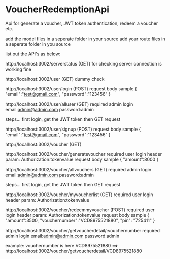 # VoucherRedemptionApi
Api for generate a voucher, JWT token authentication, redeem a voucher etc.


add the model files in a seperate folder in your source
add your route files in a seperate folder in you source

list out the API's as below:

http://localhost:3002/serverstatus (GET)
for checking server connection is working fine

http://localhost:3002/user (GET)
dummy check


http://localhost:3002/user/login (POST)
request body sample
{
	"email":"test@gmail.com",
	"password":"123456"
}


http://localhost:3002/user/alluser (GET)
required admin login
email:admin@admin.com
password:admin

steps...
first login,
get the JWT token
then GET request


http://localhost:3002/user/signup (POST)
request body sample
{
	"email":"test@gmail.com",
	"password":"123456"
}

http://localhost:3002/voucher (GET)

http://localhost:3002/voucher/generatevoucher
required user login
header param: Authorization:tokenvalue
request body sample
{
	"amount":8000
}


http://localhost:3002/voucher/allvouchers (GET)
required admin login
email:admin@admin.com
password:admin

steps...
first login,
get the JWT token
then GET request


http://localhost:3002/voucher/myvoucherlist (GET)
required user login
header param: Authorization:tokenvalue

http://localhost:3002/voucher/redeemmyvoucher (POST)
required user login
header param: Authorization:tokenvalue
request body sample
{
	"amount":3500,
    "vouchernumber":"VCD8975521880",
    "pin": "725411"
}



http://localhost:3002/voucher/getvoucherdetail/:vouchernumber
required admin login
email:admin@admin.com
password:admin

example:
vouchernumber is here VCD8975521880 ==> http://localhost:3002/voucher/getvoucherdetail/VCD8975521880
